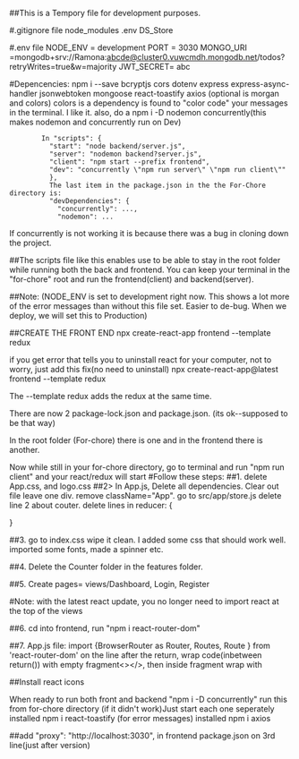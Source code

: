 ##This is a Tempory file for development purposes.

#.gitignore file
node_modules
.env
DS_Store

#.env file
NODE_ENV = development 
PORT = 3030
MONGO_URI =mongodb+srv://Ramona:abcde@cluster0.vuwcmdh.mongodb.net/todos?retryWrites=true&w=majority
JWT_SECRET= abc


#Depencencies:
npm i --save bcryptjs 
            cors
            dotenv
            express
            express-async-handler
            jsonwebtoken
            mongoose
            react-toastify
            axios
            (optional is morgan and colors)
            colors is a dependency is found to "color code" your messages in the terminal. I like it.
            also, do a npm i -D nodemon concurrently(this makes nodemon and concurrently run on Dev)

            In "scripts": {
              "start": "node backend/server.js",
              "server": "nodemon backend?server.js",
              "client": "npm start --prefix frontend",
              "dev": "concurrently \"npm run server\" \"npm run client\""
              },
              The last item in the package.json in the the For-Chore directory is:
              "devDependencies": {
                "concurrently": ...,
                "nodemon": ...

            
                
  If concurrently is not working it is because there was a bug in cloning down the project.            

##The scripts file like this enables use to be able to stay in the root folder while running both the back and frontend. You can keep your terminal in the "for-chore" root and run the frontend(client) and backend(server).

##Note: (NODE_ENV is set to development right now. This shows a lot more of the error messages than without this file set. Easier to de-bug. When we deploy, we will set this to Production)

##CREATE THE FRONT END
npx create-react-app frontend --template redux

if you get error that tells you to uninstall react for your computer, not to worry, just add this fix(no need to uninstall)
npx create-react-app@latest  frontend --template redux

The --template redux adds the redux at the same time.

There are now 2 package-lock.json and package.json. (its ok--supposed to be that way)

In the root folder (For-chore) there is one and in the frontend there is another.

  Now while still in your for-chore directory, go to terminal and run "npm run client" and your react/redux will start
  #Follow these steps:
  ##1. delete App.css, and logo.css
  ##2> In App.js, Delete all dependencies. Clear out file leave one div. remove className="App".
  go to src/app/store.js
  delete line 2 about couter.
  delete lines in reducer: {

  }

  ##3. go to index.css wipe it clean.
  I added some css that should work well. imported some fonts, made a spinner etc.

##4. Delete the Counter folder in the features folder.

##5. Create pages= views/Dashboard, Login, Register

#Note: with the latest react update, you no longer need to import react at the top of the views

##6. cd into frontend, run "npm i react-router-dom"

##7. App.js file: import {BrowserRouter as Router, Routes, Route } from 'react-router-dom'
on the line after the return, wrap code(inbetween return()) with empty fragment<></>, then inside fragment wrap with <Router></Router>

##Install react icons 

When ready to run both front and backend "npm i -D concurrently" run this from for-chore directory (if it didn't work)Just start each one seperately
installed npm i react-toastify (for error messages)
installed npm i axios

##add "proxy": "http://localhost:3030", in frontend package.json on 3rd line(just after version)